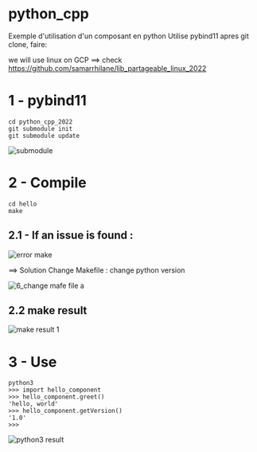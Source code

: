 # python_cpp
Exemple d'utilisation d'un composant en python
Utilise pybind11
apres git clone, faire:

we will use linux on GCP ==> check https://github.com/samarrhilane/lib_partageable_linux_2022

# 1 - pybind11

```
cd python_cpp_2022
git submodule init
git submodule update
```

![submodule](https://user-images.githubusercontent.com/29365707/166952133-1668e4de-d381-497c-a707-7b2718572a9b.png)


# 2 - Compile 

```
cd hello
make
```
## 2.1 - If an issue is found :

![error make](https://user-images.githubusercontent.com/29365707/166952464-0b512c02-b926-4fb1-8fac-e2e7b9d7a9ec.png)

==> Solution 
Change Makefile : change python version 

![6_change mafe file](https://user-images.githubusercontent.com/29365707/166952974-9ac83f78-3e8b-402d-93c7-72c8eb365b5f.png)
a

## 2.2 make result 

![make result 1](https://user-images.githubusercontent.com/29365707/166954445-8cbb5b96-354b-4977-88e1-ea08fe815cf6.png)




# 3 - Use 
```
python3
>>> import hello_component
>>> hello_component.greet()
'hello, world'
>>> hello_component.getVersion()
'1.0'
>>> 
```

![python3 result](https://user-images.githubusercontent.com/29365707/166953407-c2059b77-b236-46f6-9dea-039336e237f0.png)


